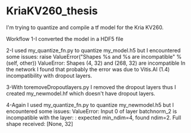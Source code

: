 # KriaKV260_thesis
I'm trying to quantize and compile a tf model for the Kria KV260.

Workflow
1-I converted the model in a HDF5 file

2-I used my_quantize_fn.py to quantize my_model.h5 but I encountered some issues: 
  raise ValueError("Shapes %s and %s are incompatible" % (self, other))
  ValueError: Shapes (4, 32) and (268, 32) are incompatible
  In the network I found that probably the error was due to Vitis.AI (1.4) incompatibility with dropout layers.
  
3-With toremoveDropoutlayers.py I removed the dropout layers thus I created my_newmodel.hf which doesn't have dropout layers.

4-Again I used my_quantize_fn.py to quantize my_newmodel.h5 but I encountered some issues: 
  ValueError: Input 0 of layer batchnorm_2 is incompatible with the layer: : expected min_ndim=4, found ndim=2. 
  Full shape         received: [None, 32]



